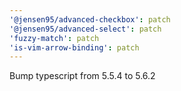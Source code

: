 ```yaml
---
'@jensen95/advanced-checkbox': patch
'@jensen95/advanced-select': patch
'fuzzy-match': patch
'is-vim-arrow-binding': patch
---
```


Bump typescript from 5.5.4 to 5.6.2
